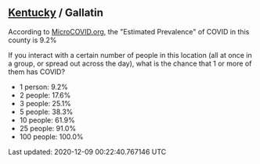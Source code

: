
## [Kentucky](/united-states/kentucky) / Gallatin

According to [MicroCOVID.org](http://microcovid.org),
the "Estimated Prevalence" of COVID in this county is 9.2%

If you interact with a certain number of people in this location
(all at once in a group, or spread out across the day), what is the chance that
1 or more of them has COVID?

- 1 person: 9.2%
- 2 people: 17.6%
- 3 people: 25.1%
- 5 people: 38.3%
- 10 people: 61.9%
- 25 people: 91.0%
- 100 people: 100.0%

Last updated: 2020-12-09 00:22:40.767146 UTC
